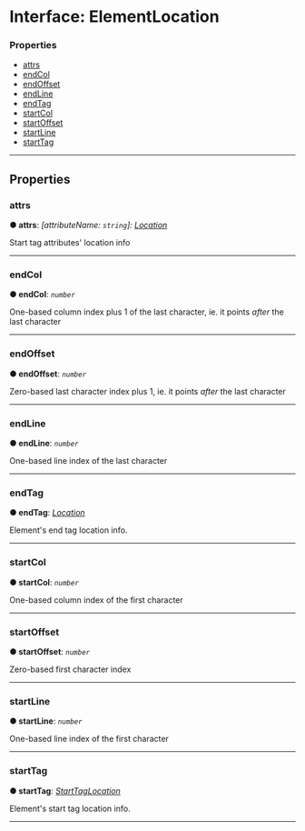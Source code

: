 # Interface: ElementLocation

### Properties

* [attrs](#attrs)
* [endCol](#endcol)
* [endOffset](#endoffset)
* [endLine](#endline)
* [endTag](#endtag)
* [startCol](#startcol)
* [startOffset](#startoffset)
* [startLine](#startline)
* [startTag](#starttag)

---

## Properties

<a id="attrs"></a>

###  attrs

**● attrs**: *\[attributeName: `string`\]:&nbsp;[Location](location.md)*

Start tag attributes' location info

___
<a id="endcol"></a>

###  endCol

**● endCol**: *`number`*

One-based column index plus 1 of the last character, ie. it points *after* the last character

___
<a id="endoffset"></a>

###  endOffset

**● endOffset**: *`number`*

Zero-based last character index plus 1, ie. it points *after* the last character

___
<a id="endline"></a>

###  endLine

**● endLine**: *`number`*

One-based line index of the last character

___
<a id="endtag"></a>

###  endTag

**● endTag**: *[Location](location.md)*

Element's end tag location info.

___
<a id="startcol"></a>

###  startCol

**● startCol**: *`number`*

One-based column index of the first character

___
<a id="startoffset"></a>

###  startOffset

**● startOffset**: *`number`*

Zero-based first character index

___
<a id="startline"></a>

###  startLine

**● startLine**: *`number`*

One-based line index of the first character

___
<a id="starttag"></a>

###  startTag

**● startTag**: *[StartTagLocation](start-tag-location.md)*

Element's start tag location info.

___

